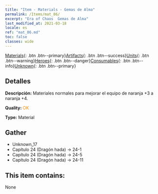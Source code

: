 ```yaml
---
title: "Item - Materials - Gemas de Alma"
permalink: /Items/mat_86/
excerpt: "Era of Chaos  Gemas de Alma"
last_modified_at: 2021-03-18
locale: es
ref: "mat_86.md"
toc: false
classes: wide
---
```

 [Materials](/es/Items/){: .btn .btn--primary}[Artifacts](/es/Items/Artifacts/){: .btn .btn--success}[Units](/es/Items/Units/){: .btn .btn--warning}[Heroes](/es/Items/Heroes/){: .btn .btn--danger}[Consumables](/es/Items/Consumables/){: .btn .btn--info}[Unknown](/es/Items/Unknown/){: .btn .btn--primary}

## Detalles
 **Descripción:** Materiales normales para mejorar el equipo de naranja +3 a naranja +4.

 **Quality:** <span style="color: #FF8C00">OK</span>

 **Type:** Material

## Gather

*    Unknown_17 
*    Capítulo 24 (Dragón hada) -> 24-1 
*    Capítulo 24 (Dragón hada) -> 24-5 
*    Capítulo 24 (Dragón hada) -> 24-11 

## This item contains:

  None

